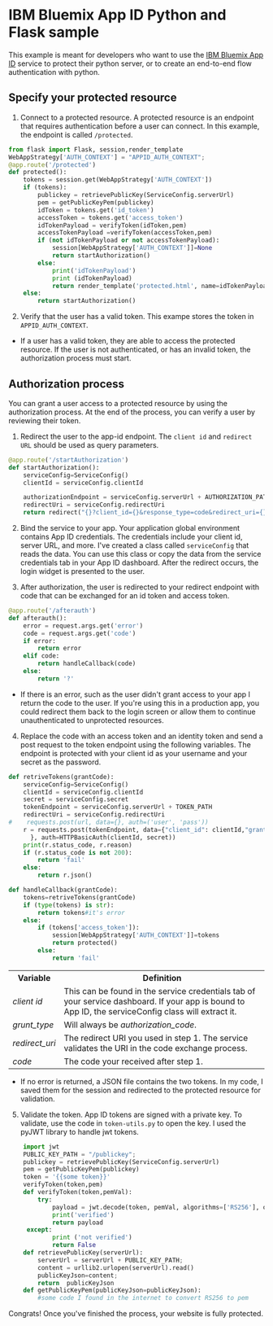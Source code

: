 # IBM Bluemix App ID Python and Flask sample

This example is meant for developers who want to use the [IBM Bluemix App ID](https://console.ng.bluemix.net/docs/services/appid/index.html) service to protect their python server, or to create an end-to-end flow authentication with python.

## Specify your protected resource

1. Connect to a protected resource. A protected resource is an endpoint that requires authentication before a user can connect. In this example, the endpoint is called `/protected`.

  ```python
  from flask import Flask, session,render_template
  WebAppStrategy['AUTH_CONTEXT'] = "APPID_AUTH_CONTEXT";
  @app.route('/protected')
  def protected():
      tokens = session.get(WebAppStrategy['AUTH_CONTEXT'])
      if (tokens):
          publickey = retrievePublicKey(ServiceConfig.serverUrl)
          pem = getPublicKeyPem(publickey)
          idToken = tokens.get('id_token')
          accessToken = tokens.get('access_token')
          idTokenPayload = verifyToken(idToken,pem)
          accessTokenPayload =verifyToken(accessToken,pem)
          if (not idTokenPayload or not accessTokenPayload):
              session[WebAppStrategy['AUTH_CONTEXT']]=None
              return startAuthorization()
          else:
              print('idTokenPayload')
              print (idTokenPayload)
              return render_template('protected.html', name=idTokenPayload.get('name'),picture=idTokenPayload.get('picture'))
      else:
          return startAuthorization()
  ```

2. Verify that the user has a valid token. This exampe stores the token in `APPID_AUTH_CONTEXT`.

  * If a user has a valid token, they are able to access the protected resource. If the user is not authenticated, or has an invalid token, the authorization process must start.


## Authorization process

You can grant a user access to a protected resource by using the authorization process. At the end of the process, you can verify a user by reviewing their token.


1. Redirect the user to the app-id endpoint. The `client id` and `redirect URL` should be used as query parameters.

  ```python
  @app.route('/startAuthorization')
  def startAuthorization():
      serviceConfig=ServiceConfig()
      clientId = serviceConfig.clientId

      authorizationEndpoint = serviceConfig.serverUrl + AUTHORIZATION_PATH
      redirectUri = serviceConfig.redirectUri
      return redirect("{}?client_id={}&response_type=code&redirect_uri={}&scope=appid_default".format(authorizationEndpoint,clientId,redirectUri))
  ```

2. Bind the service to your app. Your application global environment contains App ID credentials. The credentials include your client id, server URL, and more. I've created a class called `serviceConfig` that reads the data. You can use this class or copy the data from the service credentials tab in your App ID dashboard. After the redirect occurs, the login widget is presented to the user.

3. After authorization, the user is redirected to your redirect endpoint with code that can be exchanged for an id token and access token.

  ```python
  @app.route('/afterauth')
  def afterauth():
      error = request.args.get('error')
      code = request.args.get('code')
      if error:
          return error
      elif code:
          return handleCallback(code)
      else:
          return '?'
  ```
  * If there is an error, such as the user didn't grant access to your app I return the code to the user. If you're using this in a production app, you could redirect them back to the login screen or allow them to continue unauthenticated to unprotected resources.

4. Replace the code with an access token and an identity token and send a post request to the token endpoint using the following variables. The endpoint is protected with your client id as your username and your secret as the password.

  ```python
  def retriveTokens(grantCode):
      serviceConfig=ServiceConfig()
      clientId = serviceConfig.clientId
      secret = serviceConfig.secret
      tokenEndpoint = serviceConfig.serverUrl + TOKEN_PATH
      redirectUri = serviceConfig.redirectUri
  #    requests.post(url, data={}, auth=('user', 'pass'))
      r = requests.post(tokenEndpoint, data={"client_id": clientId,"grant_type": "authorization_code","redirect_uri": redirectUri,"code": grantCode
  		}, auth=HTTPBasicAuth(clientId, secret))
      print(r.status_code, r.reason)
      if (r.status_code is not 200):
          return 'fail'
      else:
          return r.json()

  def handleCallback(grantCode):
      tokens=retriveTokens(grantCode)
      if (type(tokens) is str):
          return tokens#it's error
      else:
          if (tokens['access_token']):
              session[WebAppStrategy['AUTH_CONTEXT']]=tokens
              return protected()
          else:
              return 'fail'
  ```

  <table>
  <tr>
    <th> Variable </th>
    <th> Definition </th>
  </tr>
  <tr>
    <td> <i> client id </i> </td>
    <td> This can be found in the service credentials tab of your service dashboard. If your app is bound to App ID, the serviceConfig class will extract it. </td>
  </tr>
  <tr>
    <td> <i> grunt_type </i> </td>
    <td> Will always be <i>authorization_code</i>. </td>
  </tr>
  <tr>
    <td> <i> redirect_uri </i> </td>
    <td> The redirect URI you used in step 1. The service validates the URI in the code exchange process. </td>
  </tr>
  <tr>
    <td> <i> code </i> </td>
    <td> The code your received after step 1. </td>
  </tr>
  </table>

  * If no error is returned, a JSON file contains the two tokens. In my code, I saved them for the session and redirected to the protected resource for validation.

5. Validate the token. App ID tokens are signed with a private key. To validate, use the code in `token-utils.py` to open the key. I used the pyJWT library to handle jwt tokens.

  ```python
      import jwt
      PUBLIC_KEY_PATH = "/publickey";
      publickey = retrievePublicKey(ServiceConfig.serverUrl)
      pem = getPublicKeyPem(publickey)
      token = '{{some token}}'
      verifyToken(token,pem)
      def verifyToken(token,pemVal):
          try:
              payload = jwt.decode(token, pemVal, algorithms=['RS256'], options={'verify_aud':False})
              print('verified')
              return payload
       except:
              print ('not verified')
              return False
      def retrievePublicKey(serverUrl):
          serverUrl = serverUrl + PUBLIC_KEY_PATH;
          content = urllib2.urlopen(serverUrl).read()
          publicKeyJson=content;
          return  publicKeyJson
      def getPublicKeyPem(publicKeyJson=publicKeyJson):
          #some code I found in the internet to convert RS256 to pem
  ```


Congrats! Once you've finished the process, your website is fully protected.
